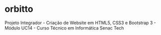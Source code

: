 # orbitto
 Projeto Integrador - Criação de Website em HTML5, CSS3 e Bootstrap 3 - Módulo UC14 - Curso Técnico em Informática Senac Tech
